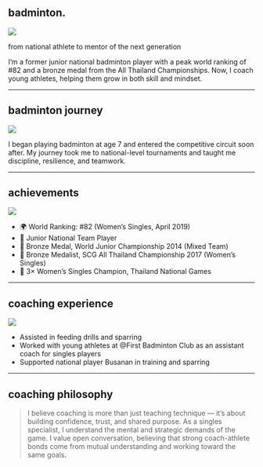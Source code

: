 ## badminton.

![](badminton-main.png)

from national athlete to mentor of the next generation

I’m a former junior national badminton player with a peak world ranking of #82 and a bronze medal from the All Thailand Championships. Now, I coach young athletes, helping them grow in both skill and mindset.

---

## badminton journey

![](badminton-journey.png)

I began playing badminton at age 7 and entered the competitive circuit soon after. My journey took me to national-level tournaments and taught me discipline, resilience, and teamwork.

---

## achievements

![](badminton-achievement.png)

-   🌍 World Ranking: #82 (Women’s Singles, April 2019)
-   🏸 Junior National Team Player
-   🥉 Bronze Medal, World Junior Championship 2014 (Mixed Team)
-   🥉 Bronze Medalist, SCG All Thailand Championship 2017 (Women’s Singles)
-   🥇 3× Women’s Singles Champion, Thailand National Games

---

## coaching experience

![](badminton-coach.png)

-   Assisted in feeding drills and sparring
-   Worked with young athletes at @First Badminton Club as an assistant coach for singles players
-   Supported national player Busanan in training and sparring

---

## coaching philosophy

> I believe coaching is more than just teaching technique — it’s about building confidence, trust, and shared purpose. As a singles specialist, I understand the mental and strategic demands of the game. I value open conversation, believing that strong coach-athlete bonds come from mutual understanding and working toward the same goals.
